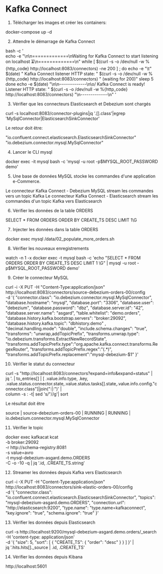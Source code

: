 # Kafka Connect

1. Télécharger les images et créer les containers:

docker-compose up -d

2. Attendre le démarrage de Kafka Connect

bash -c ' \
echo -e "\n\n=============\nWaiting for Kafka Connect to start listening on localhost ⏳\n=============\n"
while [ $(curl -s -o /dev/null -w %{http_code} http://localhost:8083/connectors) -ne 200 ] ; do
  echo -e "\t" $(date) " Kafka Connect listener HTTP state: " $(curl -s -o /dev/null -w %{http_code} http://localhost:8083/connectors) " (waiting for 200)"
  sleep 5
done
echo -e $(date) "\n\n--------------\n\o/ Kafka Connect is ready! Listener HTTP state: " $(curl -s -o /dev/null -w %{http_code} http://localhost:8083/connectors) "\n--------------\n"
'

3. Vérifier que les connecteurs Elasticsearch et Debezium sont chargés

curl -s localhost:8083/connector-plugins|jq '.[].class'|egrep 'MySqlConnector|ElasticsearchSinkConnector'

Le retour doit être:

"io.confluent.connect.elasticsearch.ElasticsearchSinkConnector"
"io.debezium.connector.mysql.MySqlConnector"

4. Lancer le CLI mysql

docker exec -it mysql bash -c 'mysql -u root -p$MYSQL_ROOT_PASSWORD demo'

5. Une base de données MySQL stocke les commandes d'une application e-Commerce.

Le connecteur Kafka Connect - Debezium MySQL stream les commandes vers un topic Kafka
Le connecteur Kafka Connect - Elasticsearch stream les commandes d'un topic Kafka vers Elasticsearch


6. Vérifier les données de la table ORDERS

SELECT * FROM ORDERS ORDER BY CREATE_TS DESC LIMIT 1\G

7. Injecter les données dans la table ORDERS

docker exec mysql /data/02_populate_more_orders.sh

8. Vérifier les nouveaux enregistrements

watch -n 1 -x docker exec -t mysql bash -c 'echo "SELECT * FROM ORDERS ORDER BY CREATE_TS DESC LIMIT 1 \G" | mysql -u root -p$MYSQL_ROOT_PASSWORD demo'

9. Créer le connecteur MySQL

curl -i -X PUT -H  "Content-Type:application/json" \
    http://localhost:8083/connectors/source-debezium-orders-00/config \
    -d '{
            "connector.class": "io.debezium.connector.mysql.MySqlConnector",
            "database.hostname": "mysql",
            "database.port": "3306",
            "database.user": "debezium",
            "database.password": "dbz",
            "database.server.id": "42",
            "database.server.name": "asgard",
            "table.whitelist": "demo.orders",
            "database.history.kafka.bootstrap.servers": "broker:29092",
            "database.history.kafka.topic": "dbhistory.demo" ,
            "decimal.handling.mode": "double",
            "include.schema.changes": "true",
            "transforms": "unwrap,addTopicPrefix",
            "transforms.unwrap.type": "io.debezium.transforms.ExtractNewRecordState",
            "transforms.addTopicPrefix.type":"org.apache.kafka.connect.transforms.RegexRouter",
            "transforms.addTopicPrefix.regex":"(.*)",
            "transforms.addTopicPrefix.replacement":"mysql-debezium-$1"
    }'

10. Vérifier le statut du connecteur

curl -s "http://localhost:8083/connectors?expand=info&expand=status" | \
       jq '. | to_entries[] | [ .value.info.type, .key, .value.status.connector.state,.value.status.tasks[].state,.value.info.config."connector.class"]|join(":|:")' | \
       column -s : -t| sed 's/\"//g'| sort

Le résultat doit être 

source  |  source-debezium-orders-00  |  RUNNING  |  RUNNING  |  io.debezium.connector.mysql.MySqlConnector

11. Vérifier le topic

docker exec kafkacat kcat \
        -b broker:29092 \
        -r http://schema-registry:8081 \
        -s value=avro \
        -t mysql-debezium-asgard.demo.ORDERS \
        -C -o -10 -q | jq '.id, .CREATE_TS.string'

12. Streamer les données depuis Kafka vers Elasticsearch

curl -i -X PUT -H  "Content-Type:application/json" \
    http://localhost:8083/connectors/sink-elastic-orders-00/config \
    -d '{
        "connector.class": "io.confluent.connect.elasticsearch.ElasticsearchSinkConnector",
        "topics": "mysql-debezium-asgard.demo.ORDERS",
        "connection.url": "http://elasticsearch:9200",
        "type.name": "type.name=kafkaconnect",
        "key.ignore": "true",
        "schema.ignore": "true"
    }'

13. Vérifier les données depuis Elasticsearch

curl -s http://localhost:9200/mysql-debezium-asgard.demo.orders/_search \
    -H 'content-type: application/json' \
    -d '{ "size": 5, "sort": [ { "CREATE_TS": { "order": "desc" } } ] }' |\
    jq '.hits.hits[]._source | .id, .CREATE_TS'

14. Vérifier les données depuis Kibana

http://localhost:5601